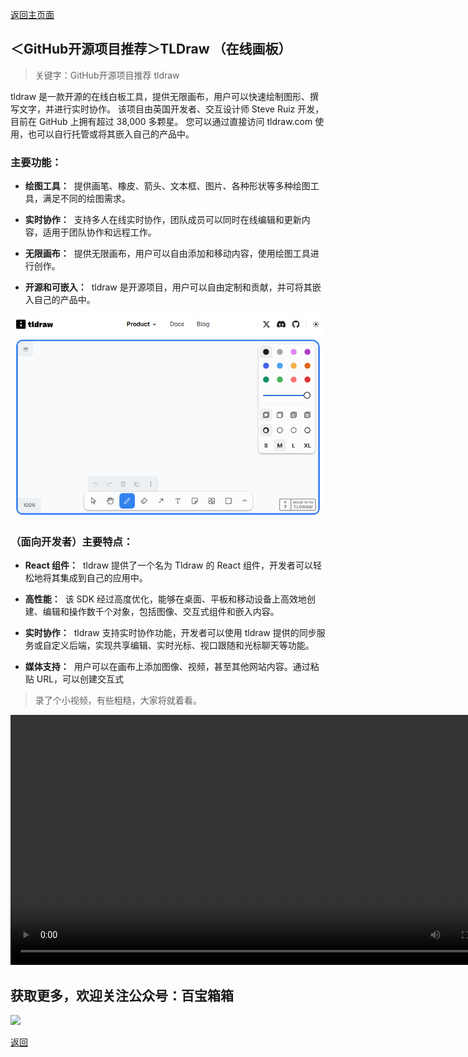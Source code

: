 [返回主页面](..)
## ＜GitHub开源项目推荐＞TLDraw （在线画板）

>关键字：GitHub开源项目推荐 tldraw

tldraw 是一款开源的在线白板工具，提供无限画布，用户可以快速绘制图形、撰写文字，并进行实时协作。 该项目由英国开发者、交互设计师 Steve Ruiz 开发，目前在 GitHub 上拥有超过 38,000 多颗星。 您可以通过直接访问 tldraw.com 使用，也可以自行托管或将其嵌入自己的产品中。

### 主要功能：

*   **绘图工具：**
 提供画笔、橡皮、箭头、文本框、图片、各种形状等多种绘图工具，满足不同的绘图需求。

*   **实时协作：**
 支持多人在线实时协作，团队成员可以同时在线编辑和更新内容，适用于团队协作和远程工作。

*   **无限画布：**
 提供无限画布，用户可以自由添加和移动内容，使用绘图工具进行创作。

*   **开源和可嵌入：**
 tldraw 是开源项目，用户可以自由定制和贡献，并可将其嵌入自己的产品中。

![image](../assets/img/011_tldraw/tldraw.png)

### （面向开发者）主要特点：

*   **React 组件：**
 tldraw 提供了一个名为 Tldraw 的 React 组件，开发者可以轻松地将其集成到自己的应用中。

*   **高性能：**
 该 SDK 经过高度优化，能够在桌面、平板和移动设备上高效地创建、编辑和操作数千个对象，包括图像、交互式组件和嵌入内容。

*   **实时协作：**
 tldraw 支持实时协作功能，开发者可以使用 tldraw 提供的同步服务或自定义后端，实现共享编辑、实时光标、视口跟随和光标聊天等功能。

*   **媒体支持：**
 用户可以在画布上添加图像、视频，甚至其他网站内容。通过粘贴 URL，可以创建交互式


>录了个小视频，有些粗糙，大家将就着看。

<video src="../assets/img/011_tldraw/Tldrwa-zipped.mp4" controls="controls" height="400"></video>

## 获取更多，欢迎关注公众号：百宝箱箱
<img src="../assets/GongZhongHao.png" style="max-width:100%; height:auto;">

[返回](..)